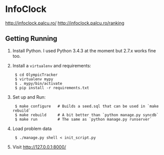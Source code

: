 # InfoClock

http://infoclock.palcu.ro/
http://infoclock.palcu.ro/ranking

## Getting Running


1. Install Python. I used Python 3.4.3 at the moment but 2.7.x works fine too.

2. Install a ``virtualenv`` and requirements:

        $ cd OlympicTracker
        $ virtualenv mypy
        $ . mypy/bin/activate
        $ pip install -r requirements.txt


3. Set up and Run:

        $ make configure   # Builds a seed.sql that can be used in `make rebuild`
        $ make rebuild     # A bit better than `python manage.py syncdb`
        $ make run         # The same as `python manage.py runserver`

4. Load problem data

        $ ./manage.py shell < init_script.py

5. Visit http://127.0.0.1:8000/
